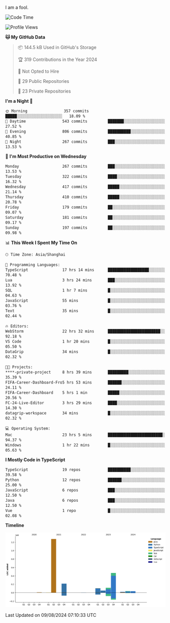 I am a fool.

<!--START_SECTION:waka-->
![Code Time](http://img.shields.io/badge/Code%20Time-1%2C631%20hrs%2011%20mins-blue)

![Profile Views](http://img.shields.io/badge/Profile%20Views-5-blue)

**🐱 My GitHub Data** 

> 📦 144.5 kB Used in GitHub's Storage 
 > 
> 🏆 319 Contributions in the Year 2024
 > 
> 🚫 Not Opted to Hire
 > 
> 📜 29 Public Repositories 
 > 
> 🔑 23 Private Repositories 
 > 
**I'm a Night 🦉** 

```text
🌞 Morning                357 commits         █████░░░░░░░░░░░░░░░░░░░░   18.09 % 
🌆 Daytime                543 commits         ███████░░░░░░░░░░░░░░░░░░   27.52 % 
🌃 Evening                806 commits         ██████████░░░░░░░░░░░░░░░   40.85 % 
🌙 Night                  267 commits         ███░░░░░░░░░░░░░░░░░░░░░░   13.53 % 
```
📅 **I'm Most Productive on Wednesday** 

```text
Monday                   267 commits         ███░░░░░░░░░░░░░░░░░░░░░░   13.53 % 
Tuesday                  322 commits         ████░░░░░░░░░░░░░░░░░░░░░   16.32 % 
Wednesday                417 commits         █████░░░░░░░░░░░░░░░░░░░░   21.14 % 
Thursday                 410 commits         █████░░░░░░░░░░░░░░░░░░░░   20.78 % 
Friday                   179 commits         ██░░░░░░░░░░░░░░░░░░░░░░░   09.07 % 
Saturday                 181 commits         ██░░░░░░░░░░░░░░░░░░░░░░░   09.17 % 
Sunday                   197 commits         ██░░░░░░░░░░░░░░░░░░░░░░░   09.98 % 
```


📊 **This Week I Spent My Time On** 

```text
🕑︎ Time Zone: Asia/Shanghai

💬 Programming Languages: 
TypeScript               17 hrs 14 mins      ██████████████████░░░░░░░   70.48 % 
Lua                      3 hrs 24 mins       ███░░░░░░░░░░░░░░░░░░░░░░   13.92 % 
SQL                      1 hr 7 mins         █░░░░░░░░░░░░░░░░░░░░░░░░   04.63 % 
JavaScript               55 mins             █░░░░░░░░░░░░░░░░░░░░░░░░   03.76 % 
Text                     35 mins             █░░░░░░░░░░░░░░░░░░░░░░░░   02.44 % 

🔥 Editors: 
WebStorm                 22 hrs 32 mins      ███████████████████████░░   92.18 % 
VS Code                  1 hr 20 mins        █░░░░░░░░░░░░░░░░░░░░░░░░   05.50 % 
DataGrip                 34 mins             █░░░░░░░░░░░░░░░░░░░░░░░░   02.32 % 

🐱‍💻 Projects: 
****-private-project     8 hrs 39 mins       █████████░░░░░░░░░░░░░░░░   35.39 % 
FIFA-Career-Dashboard-Fro5 hrs 53 mins       ██████░░░░░░░░░░░░░░░░░░░   24.11 % 
FIFA-Career-Dashboard    5 hrs 1 min         █████░░░░░░░░░░░░░░░░░░░░   20.56 % 
FC-24-Live-Editor        3 hrs 29 mins       ████░░░░░░░░░░░░░░░░░░░░░   14.30 % 
datagrip-workspace       34 mins             █░░░░░░░░░░░░░░░░░░░░░░░░   02.32 % 

💻 Operating System: 
Mac                      23 hrs 5 mins       ████████████████████████░   94.37 % 
Windows                  1 hr 22 mins        █░░░░░░░░░░░░░░░░░░░░░░░░   05.63 % 
```

**I Mostly Code in TypeScript** 

```text
TypeScript               19 repos            ██████████░░░░░░░░░░░░░░░   39.58 % 
Python                   12 repos            ██████░░░░░░░░░░░░░░░░░░░   25.00 % 
JavaScript               6 repos             ███░░░░░░░░░░░░░░░░░░░░░░   12.50 % 
Java                     6 repos             ███░░░░░░░░░░░░░░░░░░░░░░   12.50 % 
Vue                      1 repo              █░░░░░░░░░░░░░░░░░░░░░░░░   02.08 % 
```



**Timeline**

![Lines of Code chart](https://raw.githubusercontent.com/VeejaLiu/VeejaLiu/master/assets/bar_graph.png)


 Last Updated on 09/08/2024 07:10:33 UTC
<!--END_SECTION:waka-->
